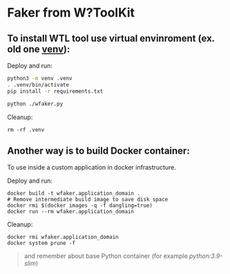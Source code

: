 # Faker from W?ToolKit #

## To install WTL tool use virtual envinroment (ex. old one [venv](https://docs.python.org/3/library/venv.html)):

Deploy and run:
```bash
python3 -m venv .venv
. .venv/bin/activate
pip install -r requirements.txt

python ./wfaker.py
```

Cleanup:
```
rm -rf .venv
```

## Another way is to build Docker container:

To use inside a custom application in docker infrastructure.

Deploy and run:
```
docker build -t wfaker.application_domain .
# Remove intermediate build image to save disk space
docker rmi $(docker images -q -f dangling=true)
docker run --rm wfaker.application_domain
```

Cleanup:
```
docker rmi wfaker.application_domain
docker system prune -f
```
> and remember about base Python container (for example _python:3.9-slim_)
